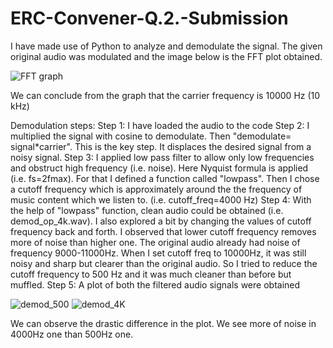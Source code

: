 # ERC-Convener-Q.2.-Submission
I have made use of Python to analyze and demodulate the signal.
The given original audio was modulated and the image below is the FFT plot obtained.

![FFT graph](https://github.com/user-attachments/assets/c9268529-e91c-4f7e-b82c-2cf71e8d0ef7)

We can conclude from the graph that the carrier frequency is 10000 Hz (10 kHz)

Demodulation steps:
Step 1: I have loaded the audio to the code 
Step 2: I multiplied the signal with cosine to demodulate. Then "demodulate= signal*carrier". This is the key step. It displaces the desired signal from a noisy signal.
Step 3: I applied low pass filter to allow only low frequencies and obstruct high frequency (i.e. noise). Here Nyquist formula is applied (i.e. fs=2fmax). For that I defined a function called "lowpass". Then I chose a cutoff frequency which is approximately around the the frequency of music content which we listen to. (i.e. cutoff_freq=4000 Hz)
Step 4: With the help of "lowpass" function, clean audio could be obtained (i.e. demod_op_4k.wav). I also explored a bit by changing the values of cutoff frequency back and forth. I observed that lower cutoff frequency removes more of noise than higher one. The original audio already had noise of frequency 9000-11000Hz. When I set cutoff freq to 10000Hz, it was still noisy and sharp but clearer than the original audio. So I tried to reduce the cutoff frequency to 500 Hz and it was much cleaner than before but muffled.
Step 5: A plot of both the filtered audio signals were obtained

![demod_500](https://github.com/user-attachments/assets/62f54111-799c-4539-b7a7-0937471e7d91)
![demod_4K](https://github.com/user-attachments/assets/c64f2c4d-482a-4481-b82f-422e1a66fbb8)

We can observe the drastic difference in the plot. We see more of noise in 4000Hz one than 500Hz one.
